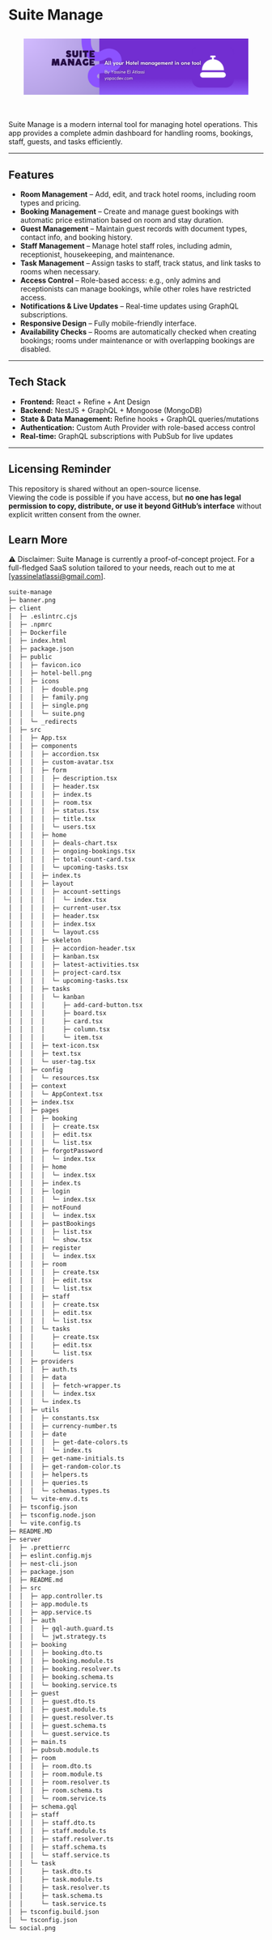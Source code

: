 # Suite Manage

<div align="center" style="margin: 30px;">
    <img alt="refine logo" src="./banner.png">
</div>
<br/>
Suite Manage is a modern internal tool for managing hotel operations.
This app provides a complete admin dashboard for handling rooms, bookings, staff, guests, and tasks efficiently.

---

## Features

- **Room Management** – Add, edit, and track hotel rooms, including room types and pricing.
- **Booking Management** – Create and manage guest bookings with automatic price estimation based on room and stay duration.
- **Guest Management** – Maintain guest records with document types, contact info, and booking history.
- **Staff Management** – Manage hotel staff roles, including admin, receptionist, housekeeping, and maintenance.
- **Task Management** – Assign tasks to staff, track status, and link tasks to rooms when necessary.
- **Access Control** – Role-based access: e.g., only admins and receptionists can manage bookings, while other roles have restricted access.
- **Notifications & Live Updates** – Real-time updates using GraphQL subscriptions.
- **Responsive Design** – Fully mobile-friendly interface.
- **Availability Checks** – Rooms are automatically checked when creating bookings; rooms under maintenance or with overlapping bookings are disabled.
---

## Tech Stack

- **Frontend:** React + Refine + Ant Design
- **Backend:** NestJS + GraphQL + Mongoose (MongoDB)
- **State & Data Management:** Refine hooks + GraphQL queries/mutations
- **Authentication:** Custom Auth Provider with role-based access control
- **Real-time:** GraphQL subscriptions with PubSub for live updates

---

## Licensing Reminder

This repository is shared without an open-source license.  
Viewing the code is possible if you have access, but **no one has legal permission to copy, distribute, or use it beyond GitHub’s interface** without explicit written consent from the owner.

## Learn More

⚠️ Disclaimer: Suite Manage is currently a proof-of-concept project.
For a full-fledged SaaS solution tailored to your needs, reach out to me at [yassinelatlassi@gmail.com].

```
suite-manage
├─ banner.png
├─ client
│  ├─ .eslintrc.cjs
│  ├─ .npmrc
│  ├─ Dockerfile
│  ├─ index.html
│  ├─ package.json
│  ├─ public
│  │  ├─ favicon.ico
│  │  ├─ hotel-bell.png
│  │  ├─ icons
│  │  │  ├─ double.png
│  │  │  ├─ family.png
│  │  │  ├─ single.png
│  │  │  └─ suite.png
│  │  └─ _redirects
│  ├─ src
│  │  ├─ App.tsx
│  │  ├─ components
│  │  │  ├─ accordion.tsx
│  │  │  ├─ custom-avatar.tsx
│  │  │  ├─ form
│  │  │  │  ├─ description.tsx
│  │  │  │  ├─ header.tsx
│  │  │  │  ├─ index.ts
│  │  │  │  ├─ room.tsx
│  │  │  │  ├─ status.tsx
│  │  │  │  ├─ title.tsx
│  │  │  │  └─ users.tsx
│  │  │  ├─ home
│  │  │  │  ├─ deals-chart.tsx
│  │  │  │  ├─ ongoing-bookings.tsx
│  │  │  │  ├─ total-count-card.tsx
│  │  │  │  └─ upcoming-tasks.tsx
│  │  │  ├─ index.ts
│  │  │  ├─ layout
│  │  │  │  ├─ account-settings
│  │  │  │  │  └─ index.tsx
│  │  │  │  ├─ current-user.tsx
│  │  │  │  ├─ header.tsx
│  │  │  │  ├─ index.tsx
│  │  │  │  └─ layout.css
│  │  │  ├─ skeleton
│  │  │  │  ├─ accordion-header.tsx
│  │  │  │  ├─ kanban.tsx
│  │  │  │  ├─ latest-activities.tsx
│  │  │  │  ├─ project-card.tsx
│  │  │  │  └─ upcoming-tasks.tsx
│  │  │  ├─ tasks
│  │  │  │  └─ kanban
│  │  │  │     ├─ add-card-button.tsx
│  │  │  │     ├─ board.tsx
│  │  │  │     ├─ card.tsx
│  │  │  │     ├─ column.tsx
│  │  │  │     └─ item.tsx
│  │  │  ├─ text-icon.tsx
│  │  │  ├─ text.tsx
│  │  │  └─ user-tag.tsx
│  │  ├─ config
│  │  │  └─ resources.tsx
│  │  ├─ context
│  │  │  └─ AppContext.tsx
│  │  ├─ index.tsx
│  │  ├─ pages
│  │  │  ├─ booking
│  │  │  │  ├─ create.tsx
│  │  │  │  ├─ edit.tsx
│  │  │  │  └─ list.tsx
│  │  │  ├─ forgotPassword
│  │  │  │  └─ index.tsx
│  │  │  ├─ home
│  │  │  │  └─ index.tsx
│  │  │  ├─ index.ts
│  │  │  ├─ login
│  │  │  │  └─ index.tsx
│  │  │  ├─ notFound
│  │  │  │  └─ index.tsx
│  │  │  ├─ pastBookings
│  │  │  │  ├─ list.tsx
│  │  │  │  └─ show.tsx
│  │  │  ├─ register
│  │  │  │  └─ index.tsx
│  │  │  ├─ room
│  │  │  │  ├─ create.tsx
│  │  │  │  ├─ edit.tsx
│  │  │  │  └─ list.tsx
│  │  │  ├─ staff
│  │  │  │  ├─ create.tsx
│  │  │  │  ├─ edit.tsx
│  │  │  │  └─ list.tsx
│  │  │  └─ tasks
│  │  │     ├─ create.tsx
│  │  │     ├─ edit.tsx
│  │  │     └─ list.tsx
│  │  ├─ providers
│  │  │  ├─ auth.ts
│  │  │  ├─ data
│  │  │  │  ├─ fetch-wrapper.ts
│  │  │  │  └─ index.tsx
│  │  │  └─ index.ts
│  │  ├─ utils
│  │  │  ├─ constants.tsx
│  │  │  ├─ currency-number.ts
│  │  │  ├─ date
│  │  │  │  ├─ get-date-colors.ts
│  │  │  │  └─ index.ts
│  │  │  ├─ get-name-initials.ts
│  │  │  ├─ get-random-color.ts
│  │  │  ├─ helpers.ts
│  │  │  ├─ queries.ts
│  │  │  └─ schemas.types.ts
│  │  └─ vite-env.d.ts
│  ├─ tsconfig.json
│  ├─ tsconfig.node.json
│  └─ vite.config.ts
├─ README.MD
├─ server
│  ├─ .prettierrc
│  ├─ eslint.config.mjs
│  ├─ nest-cli.json
│  ├─ package.json
│  ├─ README.md
│  ├─ src
│  │  ├─ app.controller.ts
│  │  ├─ app.module.ts
│  │  ├─ app.service.ts
│  │  ├─ auth
│  │  │  ├─ gql-auth.guard.ts
│  │  │  └─ jwt.strategy.ts
│  │  ├─ booking
│  │  │  ├─ booking.dto.ts
│  │  │  ├─ booking.module.ts
│  │  │  ├─ booking.resolver.ts
│  │  │  ├─ booking.schema.ts
│  │  │  └─ booking.service.ts
│  │  ├─ guest
│  │  │  ├─ guest.dto.ts
│  │  │  ├─ guest.module.ts
│  │  │  ├─ guest.resolver.ts
│  │  │  ├─ guest.schema.ts
│  │  │  └─ guest.service.ts
│  │  ├─ main.ts
│  │  ├─ pubsub.module.ts
│  │  ├─ room
│  │  │  ├─ room.dto.ts
│  │  │  ├─ room.module.ts
│  │  │  ├─ room.resolver.ts
│  │  │  ├─ room.schema.ts
│  │  │  └─ room.service.ts
│  │  ├─ schema.gql
│  │  ├─ staff
│  │  │  ├─ staff.dto.ts
│  │  │  ├─ staff.module.ts
│  │  │  ├─ staff.resolver.ts
│  │  │  ├─ staff.schema.ts
│  │  │  └─ staff.service.ts
│  │  └─ task
│  │     ├─ task.dto.ts
│  │     ├─ task.module.ts
│  │     ├─ task.resolver.ts
│  │     ├─ task.schema.ts
│  │     └─ task.service.ts
│  ├─ tsconfig.build.json
│  └─ tsconfig.json
└─ social.png

```